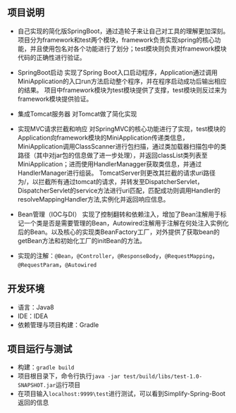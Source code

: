## 项目说明
- 自己实现的简化版SpringBoot，通过造轮子来让自己对工具的理解更加深刻。
项目分为framework和test两个模块，framework负责实现spring的核心功能，并且使用包名对各个功能进行了划分；test模块则负责对framework模块代码的正确性进行验证。
- SpringBoot启动
实现了Spring Boot入口启动程序，Application通过调用MiniApplication的入口run方法启动整个程序，并在程序启动成功后输出相应的结果。 项目中framework模块为test模块提供了支撑，test模块则反过来为framework模块提供验证。

- 集成Tomcat服务器
对Tomcat做了简化实现

- 实现MVC请求拦截和响应
对SpringMVC的核心功能进行了实现，test模块的Application向framework模块的MiniApplication传递类信息，MiniApplication调用ClassScanner进行包扫描，通过类加载器扫描包中的类路径（其中对jar包的信息做了进一步处理），并返回classList类列表至MiniApplication；进而使用HandlerManagger获取类信息，并通过HandlerManager进行组装。 TomcatServer则更改其拦截的请求uri路径为/，以拦截所有通过tomcat的请求，并转发至DispatcherServlet，DispatcherServlet的service方法进行uri匹配，匹配成功则调用Handler的resolveMappingHandler方法,实例化并返回响应信息。

- Bean管理（IOC与DI）
实现了控制翻转和依赖注入，增加了Bean注解用于标记一个类是否是需要管理的Bean，Autowired注解用于注解在何处注入实例化后的Bean。以及核心的实现类BeanFactory工厂，对外提供了获取bean的getBean方法和初始化工厂的initBean的方法。

- 实现的注解：`@Bean`，`@Controller`，`@ResponseBody`，`@RequestMapping`，`@RequestParam`，`@Autowired`

## 开发环境
- 语言：Java8
- IDE：IDEA
- 依赖管理与项目构建：Gradle

## 项目运行与测试
- 构建：`gradle build`
- 项目根目录下，命令行执行`java -jar test/build/libs/test-1.0-SNAPSHOT.jar`运行项目
- 在项目输入`localhost:9999\test`进行测试，可以看到Simplify-Spring-Boot返回的信息
